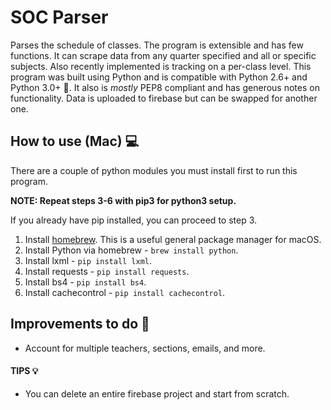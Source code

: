 # SOC Parser
Parses the schedule of classes. The program is extensible and has few functions. It can scrape data from any quarter specified and all or specific subjects. Also recently implemented is tracking on a per-class level. This program was built using Python and is compatible with Python 2.6+ and Python 3.0+ :snake:. It also is _mostly_ PEP8 compliant and has generous notes on functionality. Data is uploaded to firebase but can be swapped for another one.

## How to use (Mac) :computer:
There are a couple of python modules you must install first to run this program.

**NOTE: Repeat steps 3-6 with pip3 for python3 setup.**

If you already have pip installed, you can proceed to step 3.

1. Install [homebrew](https://brew.sh). This is a useful general package manager for macOS. 
2. Install Python via homebrew - `brew install python`. 
3. Install lxml - `pip install lxml`.
4. Install requests - `pip install requests`.
5. Install bs4 - `pip install bs4`.
6. Install cachecontrol - `pip install cachecontrol`.

## Improvements to do :wrench:
* Account for multiple teachers, sections, emails, and more.

#### TIPS :bulb:
* You can delete an entire firebase project and start from scratch.
